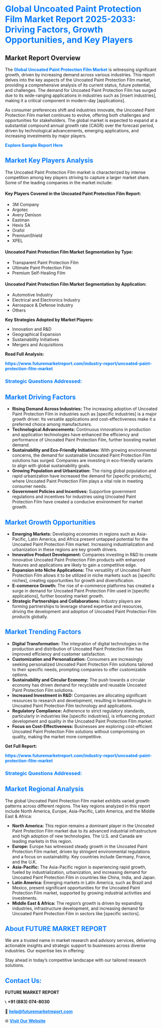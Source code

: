 <h1 style="color: #007BFF;">Global Uncoated Paint Protection Film Market Report 2025-2033: Driving Factors, Growth Opportunities, and Key Players</h1>

<section id="overview">
<h2>Market Report Overview</h2>
<p>The <a href="https://www.futuremarketreport.com/industry-report/uncoated-paint-protection-film-market" style="color: #007BFF; text-decoration: none;"><strong>Global Uncoated Paint Protection Film Market</strong></a> is witnessing significant growth, driven by increasing demand across various industries. This report delves into the key aspects of the Uncoated Paint Protection Film market, providing a comprehensive analysis of its current status, future potential, and challenges. The demand for Uncoated Paint Protection Film has surged due to its wide-ranging applications in industries such as [insert industries], making it a critical component in modern-day [applications].</p>
<p>As consumer preferences shift and industries innovate, the Uncoated Paint Protection Film market continues to evolve, offering both challenges and opportunities for stakeholders. The global market is expected to expand at a substantial compound annual growth rate (CAGR) over the forecast period, driven by technological advancements, emerging applications, and increasing investments by major players.</p>
</section>

<section id="overview">
<p><a href="https://www.futuremarketreport.com/request-sample/reportId=89653" style="color: #007BFF; text-decoration: none;"><strong>Explore Sample Report Here</strong></a></p>
</section>

<section id="key-players">
<h2 style="color: #007BFF;">Market Key Players Analysis</h2>
<p>The Uncoated Paint Protection Film market is characterized by intense competition among key players striving to capture a larger market share. Some of the leading companies in the market include:</p>
<h4>Key Players Covered in the Uncoated Paint Protection Film Report:</h4>
<ul><li>3M Company</li><li>Argotec</li><li>Avery Denison</li><li>Eastman</li><li>Hexis SA</li><li>Orafol</li><li>PremiumShield</li><li>XPEL</li></ul>
<h4>Uncoated Paint Protection Film Market Segmentation by Type:</h4>
<ul><li>Transparent Paint Protection Film</li><li>Ultimate Paint Protection Film</li><li>Premium Self-Healing Film</li></ul>

<h4>Uncoated Paint Protection Film Market Segmentation by Application:</h4>
<ul><li>Automotive Industry</li><li>Electrical and Electronics Industry</li><li>Aerospace &amp; Defense Industry</li><li>Others</li></ul>
<p><strong>Key Strategies Adopted by Market Players:</strong></p>
<ul>
<li>Innovation and R&D</li>
<li>Geographical Expansion</li>
<li>Sustainability Initiatives</li>
<li>Mergers and Acquisitions</li>
</ul>
</section>

<section>
<p><strong>Read Full Analysis: </strong></p><a href="https://www.futuremarketreport.com/industry-report/uncoated-paint-protection-film-market" style="color: #007BFF; text-decoration: none;"><strong>https://www.futuremarketreport.com/industry-report/uncoated-paint-protection-film-market</strong></a>
<h3 style="color: #007BFF;">Strategic Questions Addressed:</h3>
</section>

<section id="driving-factors">
<h2 style="color: #007BFF;">Market Driving Factors</h2>
<ul>
<li><strong>Rising Demand Across Industries:</strong> The increasing adoption of Uncoated Paint Protection Film in industries such as [specific industries] is a major growth driver. Its versatile applications and cost-effectiveness make it a preferred choice among manufacturers.</li>
<li><strong>Technological Advancements:</strong> Continuous innovations in production and application technologies have enhanced the efficiency and performance of Uncoated Paint Protection Film, further boosting market demand.</li>
<li><strong>Sustainability and Eco-Friendly Initiatives:</strong> With growing environmental concerns, the demand for sustainable Uncoated Paint Protection Film solutions has surged. Companies are investing in eco-friendly variants to align with global sustainability goals.</li>
<li><strong>Growing Population and Urbanization:</strong> The rising global population and rapid urbanization have increased the demand for [specific products], where Uncoated Paint Protection Film plays a vital role in meeting consumer needs.</li>
<li><strong>Government Policies and Incentives:</strong> Supportive government regulations and incentives for industries using Uncoated Paint Protection Film have created a conducive environment for market growth.</li>
</ul>
</section>

<section id="growth-opportunities">
<h2 style="color: #007BFF;">Market Growth Opportunities</h2>
<ul>
<li><strong>Emerging Markets:</strong> Developing economies in regions such as Asia-Pacific, Latin America, and Africa present untapped potential for the Uncoated Paint Protection Film market. Increasing industrialization and urbanization in these regions are key growth drivers.</li>
<li><strong>Innovative Product Development:</strong> Companies investing in R&D to create innovative Uncoated Paint Protection Film products with enhanced features and applications are likely to gain a competitive edge.</li>
<li><strong>Expansion into Niche Applications:</strong> The versatility of Uncoated Paint Protection Film allows it to be utilized in niche markets such as [specific niches], creating opportunities for growth and diversification.</li>
<li><strong>E-commerce Growth:</strong> The rise of e-commerce platforms has created a surge in demand for Uncoated Paint Protection Film used in [specific applications], further boosting market growth.</li>
<li><strong>Strategic Partnerships and Collaborations:</strong> Industry players are forming partnerships to leverage shared expertise and resources, driving the development and adoption of Uncoated Paint Protection Film products globally.</li>
</ul>
</section>

<section id="trending-factors">
<h2 style="color: #007BFF;">Market Trending Factors</h2>
<ul>
<li><strong>Digital Transformation:</strong> The integration of digital technologies in the production and distribution of Uncoated Paint Protection Film has improved efficiency and customer satisfaction.</li>
<li><strong>Customization and Personalization:</strong> Consumers are increasingly seeking personalized Uncoated Paint Protection Film solutions tailored to their specific needs, prompting companies to offer customizable options.</li>
<li><strong>Sustainability and Circular Economy:</strong> The push towards a circular economy has driven demand for recyclable and reusable Uncoated Paint Protection Film solutions.</li>
<li><strong>Increased Investment in R&D:</strong> Companies are allocating significant resources to research and development, resulting in breakthroughs in Uncoated Paint Protection Film technology and applications.</li>
<li><strong>Regulatory Compliance:</strong> Adherence to strict regulatory standards, particularly in industries like [specific industries], is influencing product development and quality in the Uncoated Paint Protection Film market.</li>
<li><strong>Focus on Cost-Effectiveness:</strong> Businesses are exploring cost-efficient Uncoated Paint Protection Film solutions without compromising on quality, making the market more competitive.</li>
</ul>
</section>

<section>
<p><strong>Get Full Report: </strong></p><a href="https://www.futuremarketreport.com/industry-report/uncoated-paint-protection-film-market" style="color: #007BFF; text-decoration: none;"><strong>https://www.futuremarketreport.com/industry-report/uncoated-paint-protection-film-market</strong></a>
<h3 style="color: #007BFF;">Strategic Questions Addressed:</h3>
</section>


<section id="regional-analysis">
<h2 style="color: #007BFF;">Market Regional Analysis</h2>
<p>The global Uncoated Paint Protection Film market exhibits varied growth patterns across different regions. The key regions analyzed in this report include North America, Europe, Asia-Pacific, Latin America, and the Middle East & Africa:</p>
<ul>
<li><strong>North America:</strong> This region remains a dominant player in the Uncoated Paint Protection Film market due to its advanced industrial infrastructure and high adoption of new technologies. The U.S. and Canada are leading markets in this region.</li>
<li><strong>Europe:</strong> Europe has witnessed steady growth in the Uncoated Paint Protection Film market, driven by stringent environmental regulations and a focus on sustainability. Key countries include Germany, France, and the U.K.</li>
<li><strong>Asia-Pacific:</strong> The Asia-Pacific region is experiencing rapid growth, fueled by industrialization, urbanization, and increasing demand for Uncoated Paint Protection Film in countries like China, India, and Japan.</li>
<li><strong>Latin America:</strong> Emerging markets in Latin America, such as Brazil and Mexico, present significant opportunities for the Uncoated Paint Protection Film market, supported by growing industrial activities and investments.</li>
<li><strong>Middle East & Africa:</strong> The region’s growth is driven by expanding industries, infrastructure development, and increasing demand for Uncoated Paint Protection Film in sectors like [specific sectors].</li>
</ul>
</section>

<footer>
<h2 style="color: #007BFF;">About FUTURE MARKET REPORT</h2>
<p>We are a trusted name in market research and advisory services, delivering actionable insights and strategic support to businesses across diverse industries. Our expertise lies in offering:</p>

<p>Stay ahead in today’s competitive landscape with our tailored research solutions.</p>

<h2 style="color: #007BFF;">Contact Us:</h2>
<p><strong>FUTURE MARKET REPORT</strong></p>
<p>📞 <strong>+91 (883) 074-8030</strong></p>
<p>📧 <strong><a href="mailto:help@futuremarketreport.com" style="color: #007BFF;">help@futuremarketreport.com</a></strong></p>
<p>🌐 <strong><a href="https://www.futuremarketreport.com/" style="color: #007BFF;">Visit Our Website</a></strong></p>
</footer>
